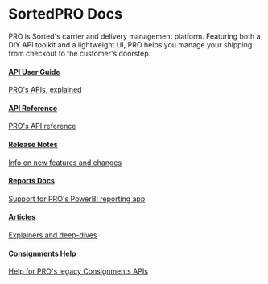 <head>
    <link href="../fonts/css/all.css" rel="stylesheet"> 
</head>

<style type="text/css">
    .col-md-10 {
        width: 100%;
    }

    .sideaffix {
        display: none;
    }

    .subnav {
        display: none !important;
    }

    .page-stats {
        display: none !important;
    }
</style>

<div class="header-container">
    <h1 id="big-header" class="text--underlined text--header"><span>SortedPRO </span><span>Docs</span></h1>
    <p class="header-info">
        PRO is Sorted's carrier and delivery management platform. Featuring both a DIY API toolkit and a lightweight UI, PRO helps you manage your shipping from checkout to the customer's doorstep. 
    </p>
</div>
<div class="landing-container">
    <div class="global-spacer">
        <div class="landing-button-container">
            <div class="dual-quad">
                <a href="/pro/api/shipments/introduction.html" class="message-block">
                    <i class="fas fa-book"></i>
                    <h4>API User Guide</h4>
                    <p class="link-pink" href="/pro/api/shipments/introduction.html">PRO's APIs, explained</p>
                </a>
                <a href="https://aks-prod.sorted.com/shipments_index/index.html" class="message-block">
                    <i class="fas fa-code"></i>
                    <h4>API Reference</h4>
                    <p class="link-pink" href="https://aks-prod.sorted.com/shipments_index/index.html">PRO's API reference</p>
                </a>
                <a href="/pro/release-notes/index.html" class="message-block">
                    <i class="fas fa-exclamation-circle"></i>
                    <h4>Release Notes</h4>
                    <p class="link-pink" href="/pro/release-notes/index.html">Info on new features and changes</p>
                </a>
                <a href="/pro/reports/index.html" class="message-block">
                    <i class="fas fa-chart-bar"></i>
                    <h4>Reports Docs</h4>
                    <p class="link-pink" href="/pro/reports/index.html">Support for PRO's PowerBI reporting app</p>
                </a>
                <a href="/pro/how-to/articles.html" class="message-block">
                    <i class="fas fa-info-circle"></i>
                    <h4>Articles</h4>
                    <p class="link-pink" href="/pro/how-to/articles.html">Explainers and deep-dives</p>
                </a>                
                <a href="/pro/api/help/introduction.html" class="message-block">
                    <i class="fas fa-truck-loading"></i>
                    <h4>Consignments Help</h4>
                    <p class="link-pink" href="/pro/api/help/introduction.html">Help for PRO's legacy Consignments APIs</p>
                </a>
            </div>
        </div>
    </div>
</div>